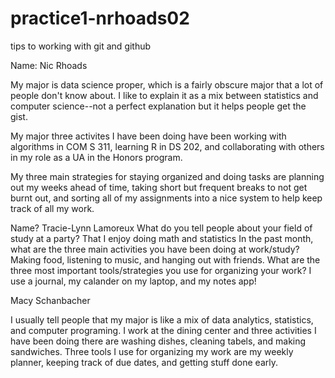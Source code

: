 # practice1-nrhoads02
tips to working with git and github

Name: Nic Rhoads

My major is data science proper, which is a fairly obscure major that a lot of people don't know about. I like to explain it as a mix between statistics and computer science--not a perfect explanation but it helps people get the gist.

My major three activites I have been doing have been working with algorithms in COM S 311, learning R in DS 202, and collaborating with others in my role as a UA in the Honors program.

My three main strategies for staying organized and doing tasks are planning out my weeks ahead of time, taking short but frequent breaks to not get burnt out, and sorting all of my assignments into a nice system to help keep track of all my work.


Name? Tracie-Lynn Lamoreux What do you tell people about your field of study at a party? That I enjoy doing math and statistics In the past month, what are the three main activities you have been doing at work/study? Making food, listening to music, and hanging out with friends. What are the three most important tools/strategies you use for organizing your work? I use a journal, my calander on my laptop, and my notes app!



Macy Schanbacher

I usually tell people that my major is like a mix of data analytics, statistics, and computer programing.
I work at the dining center and three activities I have been doing there are washing dishes, cleaning tabels, and making sandwiches.
Three tools I use for organizing my work are my weekly planner, keeping track of due dates, and getting stuff done early.
